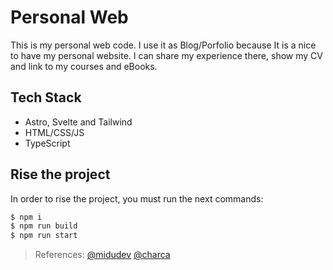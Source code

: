 # Personal Web

This is my personal web code. I use it as Blog/Porfolio because It is a nice to have my personal website. I can share my experience there, show my CV and link to my courses and eBooks.

## Tech Stack
- Astro, Svelte and Tailwind
- HTML/CSS/JS
- TypeScript

## Rise the project
In order to rise the project, you must run the next commands:
```bash
$ npm i
$ npm run build
$ npm run start
```

>
> References: [@midudev](https://github.com/midudev) [@charca](https://www.github.com/Charca) 
>
